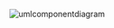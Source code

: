 ![umlcomponentdiagram](https://user-images.githubusercontent.com/83414798/122088771-21b4d180-ce17-11eb-80e2-cb16567546ad.png)

